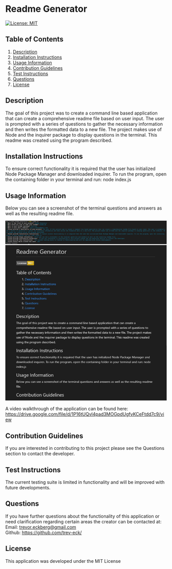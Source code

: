 # Readme Generator

[![License: MIT](https://img.shields.io/badge/License-MIT-yellow.svg)](https://opensource.org/licenses/MIT)

## Table of Contents
    
1. [Description](##description)
2. [Installation Instructions](##installation-instructions)
3. [Usage Information](##usage-information)
4. [Contribution Guidelines](##contribution-guidelines)
5. [Test Instructions](##test-instructions)
6. [Questions](##questions)
7. [License](##license)
    
    
    
## Description
The goal of this project was to create a command line based application that can create a comprehensive readme file based on user input. The user is prompted with a series of questions to gather the necessary information and then writes the formatted data to a new file. The project makes use of Node and the inquirer package to display questions in the terminal. This readme was created using the program described.
    
## Installation Instructions
To ensure correct functionality it is required that the user has initialized Node Package Manager and downloaded inquirer. To run the program, open the containing folder in your terminal and run: node index.js
    
## Usage Information
Below you can see a screenshot of the terminal questions and answers as well as the resulting readme file.

![screenshot of terminal questions and answers](./images/cl-screenshot.png)
![screenshot of resulting readme file](./images/readme-screenshot.png)

A video walkthrough of the application can be found here: https://drive.google.com/file/d/1P16tUQvl4pad3MOGpdUgfvKCeFtdd7c9/view

## Contribution Guidelines
If you are interested in contributing to this project please see the Questions section to contact the developer.
    
## Test Instructions
The current testing suite is limited in functionality and will be improved with future developments.
    
## Questions
If you have further questions about the functionality of this application or need clarification regarding certain areas the creator can be contacted at:<br>
Email: trevor.eckberg@gmail.com <br>
Github: https://github.com/trev-eck/
    
## License
This application was developed under the MIT License
    